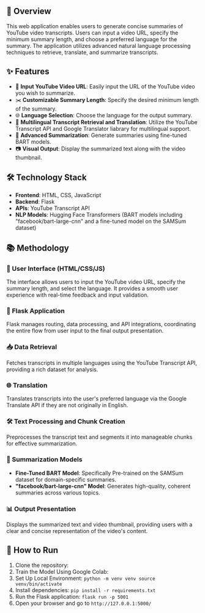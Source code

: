 ## 📝 Overview

This web application enables users to generate concise summaries of YouTube video transcripts. Users can input a video URL, specify the minimum summary length, and choose a preferred language for the summary. The application utilizes advanced natural language processing techniques to retrieve, translate, and summarize transcripts.

## ✨ Features

- 🔗 **Input YouTube Video URL**: Easily input the URL of the YouTube video you wish to summarize.
- ✂️ **Customizable Summary Length**: Specify the desired minimum length of the summary.
- 🌐 **Language Selection**: Choose the language for the output summary.
- 🎥 **Multilingual Transcript Retrieval and Translation**: Utilize the YouTube Transcript API and Google Translator liabrary for multilingual support.
- 🧠 **Advanced Summarization**: Generate summaries using fine-tuned BART models.
- 📷 **Visual Output**: Display the summarized text along with the video thumbnail.

## 🛠️ Technology Stack

- **Frontend**: HTML, CSS, JavaScript
- **Backend**: Flask
- **APIs**: YouTube Transcript API
- **NLP Models**: Hugging Face Transformers (BART models including "facebook/bart-large-cnn" and a fine-tuned model on the SAMSum dataset)

## 📚 Methodology

### 🌟 User Interface (HTML/CSS/JS)
The interface allows users to input the YouTube video URL, specify the summary length, and select the language. It provides a smooth user experience with real-time feedback and input validation.

### 🔧 Flask Application
Flask manages routing, data processing, and API integrations, coordinating the entire flow from user input to the final output presentation.

### 📥 Data Retrieval
Fetches transcripts in multiple languages using the YouTube Transcript API, providing a rich dataset for analysis.

### 🌐 Translation
Translates transcripts into the user's preferred language via the Google Translate API if they are not originally in English.

### 🛠️ Text Processing and Chunk Creation
Preprocesses the transcript text and segments it into manageable chunks for effective summarization.

### 🧩 Summarization Models
- **Fine-Tuned BART Model**: Specifically Pre-trained on the SAMSum dataset for domain-specific summaries.
- **"facebook/bart-large-cnn" Model**: Generates high-quality, coherent summaries across various topics.

### 📊 Output Presentation
Displays the summarized text and video thumbnail, providing users with a clear and concise representation of the video's content.

## 🚀 How to Run

1. Clone the repository:
2. Train the Model Using Google Colab:
3. Set Up Local Environment:
     `python -m venv venv
      source venv/bin/activate`
5. Install dependencies:
     `pip install -r requirements.txt`
7. Run the Flask application:
     `flask run -p 5001`
9. Open your browser and go to
     `http://127.0.0.1:5000/`

